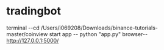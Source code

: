 # tradingbot

terminal --cd /Users/i069208/Downloads/binance-tutorials-master/coinview
start app -- python "app.py"
browser-- http://127.0.0.1:5000/
